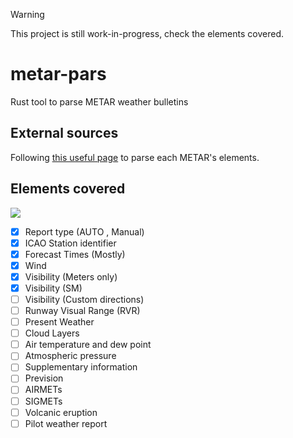 > [!WARNING]
> This project is still work-in-progress, check the elements covered.

# metar-pars

Rust tool to parse METAR weather bulletins

## External sources
Following [this useful page](https://wiki.ivao.aero/en/home/training/documentation/METAR_explanation) to parse each METAR's elements.

## Elements covered 
![](https://us-central1-progress-markdown.cloudfunctions.net/progress/30)

- [x] Report type (AUTO , Manual)
- [x] ICAO Station identifier
- [x] Forecast Times (Mostly)
- [x] Wind
- [x] Visibility (Meters only)
- [x] Visibility (SM)
- [ ] Visibility (Custom directions)
- [ ] Runway Visual Range (RVR)
- [ ] Present Weather
- [ ] Cloud Layers
- [ ] Air temperature and dew point
- [ ] Atmospheric pressure
- [ ] Supplementary information
- [ ] Prevision
- [ ] AIRMETs
- [ ] SIGMETs
- [ ] Volcanic eruption
- [ ] Pilot weather report
